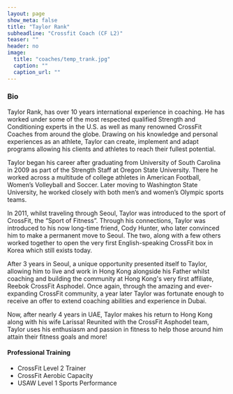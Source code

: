 ```yaml
---
layout: page
show_meta: false
title: "Taylor Rank"
subheadline: "Crossfit Coach (CF L2)"
teaser: ""
header: no
image:
  title: "coaches/temp_trank.jpg"
  caption: ""
  caption_url: ""
---
```

### Bio
Taylor Rank, has over 10 years international experience in coaching.  He has worked under some of the most respected qualified Strength and Conditioning experts in the U.S. as well as many renowned CrossFit Coaches from around the globe.  Drawing on his knowledge and personal experiences as an athlete, Taylor can create, implement and adapt programs allowing his clients and athletes to reach their fullest potential.  

Taylor began his career after graduating from University of South Carolina in 2009 as part of the Strength Staff at Oregon State University.  There he worked across a multitude of college athletes in American Football, Women’s Volleyball and Soccer.  Later moving to Washington State University, he worked closely with both men’s and women’s Olympic sports teams.  

In 2011, whilst traveling through Seoul, Taylor was introduced to the sport of CrossFit, the “Sport of Fitness”.  Through his connections, Taylor was introduced to his now long-time friend, Cody Hunter, who later convinced him to make a permanent move to Seoul.  The two, along with a few others worked together to open the very first English-speaking CrossFit box in Korea which still exists today.  

After 3 years in Seoul, a unique opportunity presented itself to Taylor, allowing him to live and work in Hong Kong alongside his Father whilst coaching and building the community at Hong Kong's very first affiliate, Reebok CrossFit Asphodel.  Once again, through the amazing and ever-expanding CrossFit community, a year later Taylor was fortunate enough to receive an offer to extend coaching abilities and experience in Dubai.  

Now, after nearly 4 years in UAE, Taylor makes his return to Hong Kong along with his wife Larissa!  Reunited with the CrossFit Asphodel team, Taylor uses his enthusiasm and passion in fitness to help those around him attain their fitness goals and more!  

#### Professional Training
* CrossFit Level 2 Trainer
* CrossFit Aerobic Capacity
* USAW Level 1 Sports Performance
